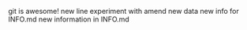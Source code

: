 git is awesome!
new line
experiment with amend
new data
new info for INFO.md
 new information in INFO.md
